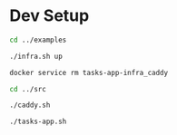 # Dev Setup

```bash
cd ../examples
```

```bash
./infra.sh up
```

```bash
docker service rm tasks-app-infra_caddy
```

```bash
cd ../src
```

```bash
./caddy.sh
```

```bash
./tasks-app.sh
```
